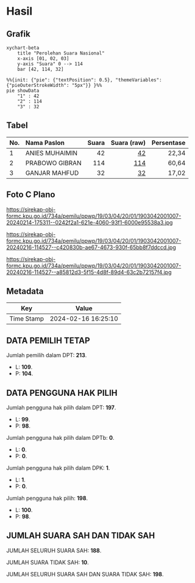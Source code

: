 # Hasil

## Grafik

```mermaid
xychart-beta
    title "Perolehan Suara Nasional"
    x-axis [01, 02, 03]
    y-axis "Suara" 0 --> 114
    bar [42, 114, 32]
```

```mermaid
%%{init: {"pie": {"textPosition": 0.5}, "themeVariables": {"pieOuterStrokeWidth": "5px"}} }%%
pie showData
    "1" : 42
    "2" : 114
    "3" : 32
```

## Tabel

| No. | Nama Paslon    | Suara | Suara (raw) | Persentase |
|:--- |:-------------- | -----:| -----------:| ----------:|
| 1   | ANIES MUHAIMIN | 42    | [42][p-1]   | 22,34      |
| 2   | PRABOWO GIBRAN | 114   | [114][p-2]  | 60,64      |
| 3   | GANJAR MAHFUD  | 32    | [32][p-3]   | 17,02      |


[p-1]: https://github.com/gigit-pemilu/pemilu-2024/blob/main/pilpres/hitung-suara/sub/19-kepulauan-bangka-belitung/sub/03-bangka-selatan/sub/04-simpang-rimba/sub/2001-jelutung-ii/sub/007-tps/sub/paslon-1.txt
[p-2]: https://github.com/gigit-pemilu/pemilu-2024/blob/main/pilpres/hitung-suara/sub/19-kepulauan-bangka-belitung/sub/03-bangka-selatan/sub/04-simpang-rimba/sub/2001-jelutung-ii/sub/007-tps/sub/paslon-2.txt
[p-3]: https://github.com/gigit-pemilu/pemilu-2024/blob/main/pilpres/hitung-suara/sub/19-kepulauan-bangka-belitung/sub/03-bangka-selatan/sub/04-simpang-rimba/sub/2001-jelutung-ii/sub/007-tps/sub/paslon-3.txt

## Foto C Plano

https://sirekap-obj-formc.kpu.go.id/734a/pemilu/ppwp/19/03/04/20/01/1903042001007-20240214-175311--0242f2a1-621e-4060-93f1-6000e95538a3.jpg

https://sirekap-obj-formc.kpu.go.id/734a/pemilu/ppwp/19/03/04/20/01/1903042001007-20240216-114527--c420830b-ae67-4673-930f-65bb8f7ddccd.jpg

https://sirekap-obj-formc.kpu.go.id/734a/pemilu/ppwp/19/03/04/20/01/1903042001007-20240216-114527--a85812d3-5f15-4d8f-89d4-63c2b72157f4.jpg


## Metadata

| Key        | Value               |
| ---------- | ------------------- |
| Time Stamp | 2024-02-16 16:25:10 |


## DATA PEMILIH TETAP

Jumlah pemilih dalam DPT: **213**.
 * L: **109**.
 * P: **104**.

## DATA PENGGUNA HAK PILIH

Jumlah pengguna hak pilih dalam DPT: **197**.
 * L: **99**.
 * P: **98**.

Jumlah pengguna hak pilih dalam DPTb: **0**.
 * L: **0**.
 * P: **0**.

Jumlah pengguna hak pilih dalam DPK: **1**.
 * L: **1**.
 * P: **0**.

Jumlah pengguna hak pilih: **198**.
 * L: **100**.
 * P: **98**.

## JUMLAH SUARA SAH DAN TIDAK SAH

JUMLAH SELURUH SUARA SAH: **188**.

JUMLAH SUARA TIDAK SAH: **10**.

JUMLAH SELURUH SUARA SAH DAN SUARA TIDAK SAH: **198**.


